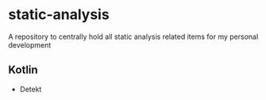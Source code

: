 # static-analysis
A repository to centrally hold all static analysis related items for my personal development

## Kotlin
* Detekt

